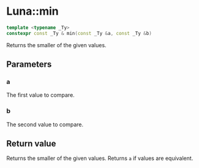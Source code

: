 # Luna::min

```c++
template <typename _Ty>
constexpr const _Ty & min(const _Ty &a, const _Ty &b)
```

Returns the smaller of the given values. 



## Parameters
### a
The first value to compare. 

### b
The second value to compare. 

## Return value
Returns the smaller of the given values. Returns `a` if values are equivalent. 

